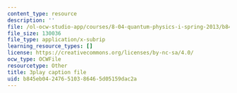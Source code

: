 ```yaml
---
content_type: resource
description: ''
file: /ol-ocw-studio-app/courses/8-04-quantum-physics-i-spring-2013/b845eb042476510386465d05159dac2a_awpnsGl08bc.vtt
file_size: 130036
file_type: application/x-subrip
learning_resource_types: []
license: https://creativecommons.org/licenses/by-nc-sa/4.0/
ocw_type: OCWFile
resourcetype: Other
title: 3play caption file
uid: b845eb04-2476-5103-8646-5d05159dac2a
---
```

